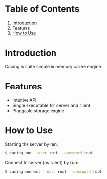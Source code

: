 # Table of Contents
1. [Introduction](#introduction)
2. [Features](#features)
3. [How to Use](#how-to-use)

# Introduction
Cacing is quite simple in memory cache engine.

# Features
* Intuitive API
* Single executable for server and client
* Pluggable storage engine

# How to Use
Starting the server by run:
```bash
$ cacing run --user root --password root
```

Connect to server (as client) by run:
```bash
$ cacing connect --user root --password root
```
